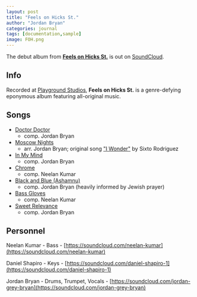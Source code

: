 ```yaml
---
layout: post
title: "Feels on Hicks St."
author: "Jordan Bryan"
categories: journal
tags: [documentation,sample]
image: FOH.png
---
```


The debut album from [**Feels on Hicks St.**](https://www.instagram.com/feels.on.hicks/) is out on [SoundCloud](https://soundcloud.com/feels-on-hicks).

## Info

Recorded at [Playground Studios](http://www.playgroundstudiosdurham.com), **Feels on Hicks St.** is a genre-defying eponymous album featuring all-original music.

## Songs

- [Doctor Doctor](https://soundcloud.com/feels-on-hicks/doctor-doctor)
    - comp. Jordan Bryan
- [Moscow Nights](https://soundcloud.com/feels-on-hicks/moscow-nights)
    - arr. Jordan Bryan; original song ["I Wonder"](https://www.youtube.com/watch?v=fMHdq4jm0oQ) by Sixto Rodriguez
- [In My Mind](https://soundcloud.com/feels-on-hicks/in-my-mind)
    - comp. Jordan Bryan
- [Chrome](https://soundcloud.com/feels-on-hicks/chrome)
    - comp. Neelan Kumar
- [Black and Blue (Ashamnu)](https://soundcloud.com/feels-on-hicks/black-and-blue)
    - comp. Jordan Bryan (heavily informed by Jewish prayer)
- [Bass Gloves](https://soundcloud.com/feels-on-hicks/bass-gloves)
    - comp. Neelan Kumar
- [Sweet Relevance](https://soundcloud.com/feels-on-hicks/sweet-relevance)
    - comp. Jordan Bryan

## Personnel

Neelan Kumar - Bass - [https://soundcloud.com/neelan-kumar](https://soundcloud.com/neelan-kumar)

Daniel Shapiro - Keys - [https://soundcloud.com/daniel-shapiro-1](https://soundcloud.com/daniel-shapiro-1)

Jordan Bryan - Drums, Trumpet, Vocals - [https://soundcloud.com/jordan-grey-bryan](https://soundcloud.com/jordan-grey-bryan)
